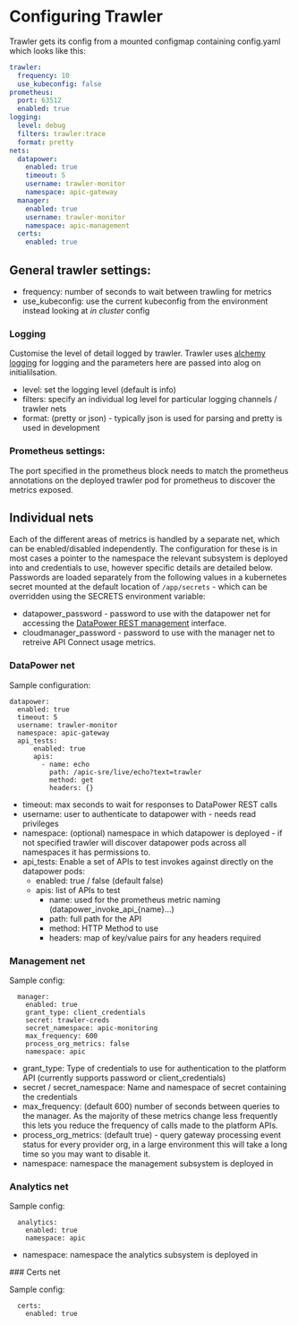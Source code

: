 # Configuring Trawler

Trawler gets its config from a mounted configmap containing config.yaml which looks like this:

```yaml
trawler:
  frequency: 10
  use_kubeconfig: false
prometheus:
  port: 63512 
  enabled: true
logging: 
  level: debug
  filters: trawler:trace
  format: pretty
nets:
  datapower:
    enabled: true
    timeout: 5 
    username: trawler-monitor
    namespace: apic-gateway
  manager:
    enabled: true
    username: trawler-monitor
    namespace: apic-management
  certs:
    enabled: true
```

## General trawler settings:
 - frequency: number of seconds to wait between trawling for metrics
 - use_kubeconfig: use the current kubeconfig from the environment instead looking at _in cluster_ config

### Logging

Customise the level of detail logged by trawler. Trawler uses [alchemy logging](https://github.com/IBM/alchemy-logging) for logging and the parameters here are passed into alog on initialilsation.

 - level: set the logging level (default is info)
 - filters: specify an individual log level for particular logging channels / trawler nets
 - format: (pretty or json) - typically json is used for parsing and pretty is used in development

### Prometheus settings:
The port specified in the prometheus block needs to match the prometheus annotations on the deployed trawler pod for prometheus to discover the metrics exposed.  

## Individual nets
Each of the different areas of metrics is handled by a separate net, which can be enabled/disabled independently.  The configuration for these is in most cases a pointer to the namespace the relevant subsystem is deployed into and credentials to use, however specific details are detailed below.  Passwords are loaded separately from the following values in a kubernetes secret mounted at the default location of `/app/secrets` - which can be overridden using the SECRETS environment variable:

 - datapower_password - password to use with the datapower net for accessing the [DataPower REST management](https://www.ibm.com/support/knowledgecenter/SS9H2Y_7.7.0/com.ibm.dp.doc/restmgtinterface.html) interface. 
 - cloudmanager_password - password to use with the manager net to retreive API Connect usage metrics.

### DataPower net

Sample configuration:

    datapower:
      enabled: true
      timeout: 5 
      username: trawler-monitor
      namespace: apic-gateway
      api_tests:
          enabled: true
          apis:
            - name: echo
              path: /apic-sre/live/echo?text=trawler
              method: get
              headers: {}

 - timeout: max seconds to wait for responses to DataPower REST calls
 - username: user to authenticate to datapower with - needs read privileges
 - namespace: (optional) namespace in which datapower is deployed - if not specified trawler will discover datapower pods across all namespaces it has permissions to. 
 - api_tests: Enable a set of APIs to test invokes against directly on the datapower pods:
   - enabled: true / false (default false)
   - apis: list of APIs to test
     - name: used for the prometheus metric naming (datapower_invoke_api_{name}...)
     - path: full path for the API 
     - method: HTTP Method to use
     - headers: map of key/value pairs for any headers required



### Management net

Sample config:

      manager:
        enabled: true
        grant_type: client_credentials
        secret: trawler-creds
        secret_namespace: apic-monitoring
        max_frequency: 600
        process_org_metrics: false
        namespace: apic

 - grant_type: Type of credentials to use for authentication to the platform API (currently supports password or client_credentials)
 - secret / secret_namespace: Name and namespace of secret containing the credentials 
 - max_frequency: (default 600) number of seconds between queries to the manager. As the majority of these metrics change less frequently this lets you reduce the frequency of calls made to the platform APIs. 
 - process_org_metrics: (default true) - query gateway processing event status for every provider org, in a large environment this will take a long time so you may want to disable it. 
 - namespace: namespace the management subsystem is deployed in

### Analytics net

Sample config:

      analytics:
        enabled: true
        namespace: apic

 - namespace: namespace the analytics subsystem is deployed in

### Certs net

Sample config:

      certs:
        enabled: true
